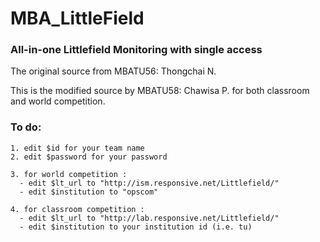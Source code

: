 # MBA_LittleField
  
  ### All-in-one Littlefield Monitoring with single access

  The original source from MBATU56: Thongchai N.
  
  This is the modified source by MBATU58: Chawisa P. for both classroom and world competition.
  
  ### To do:

```console
1. edit $id for your team name
2. edit $password for your password

3. for world competition :
  - edit $lt_url to "http://ism.responsive.net/Littlefield/" 
  - edit $institution to "opscom"

4. for classroom competition :
  - edit $lt_url to "http://lab.responsive.net/Littlefield/"
  - edit $institution to your institution id (i.e. tu) 
```
